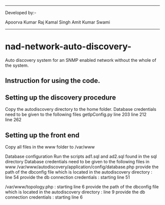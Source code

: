 -----------------------
Developed by:- 

Apoorva Kumar
Raj Kamal Singh
Amit Kumar Swami

-----------------------




nad-network-auto-discovery-
===========================

Auto discovery system for an SNMP enabled network without the whole of the system.


Instruction for using the code.
-------------------------------

Setting up the discovery procedure
----------------------------------
Copy the autodiscovery directory to the home folder.
Database credentials need to be given to the following files
getIpConfig.py
  line 203
	line 212	
	line 262


Setting up the front end
------------------------
Copy all files in the www folder to /var/www

Database configuration
Run the scripts ad1.sql and ad2.sql found in the sql directory
Database credentials need to be given to the following files in www
/var/www/autodiscovery/application/config/database.php
	provide the path of the dbconfig file which is located in the autodiscovery directory : line 54
	provide the db connection credentials : starting line 51
	
/var/www/topology.php : starting line 6
	provide the path of the dbconfig file which is located in the autodiscovery directory : line 9
	provide the db connection credentials : starting line 6

